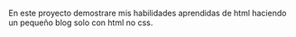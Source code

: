 En este proyecto demostrare mis habilidades aprendidas de html haciendo un pequeño blog solo con html no css.